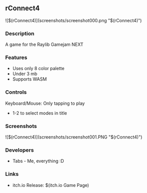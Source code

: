 

## rConnect4

![$(rConnect4)](screenshots/screenshot000.png "$(rConnect4)")

### Description

A game for the Raylib Gamejam NEXT

### Features

 - Uses only 8 color palette
 - Under 3 mb
 - Supports WASM

### Controls

Keyboard/Mouse:
Only tapping to play
 - 1-2 to select modes in title

### Screenshots

![$(rConnect4)](screenshots/screenshot001.PNG "$(rConnect4)")

### Developers

 - Tabs - Me, everything :D

### Links

 - itch.io Release: $(itch.io Game Page)
